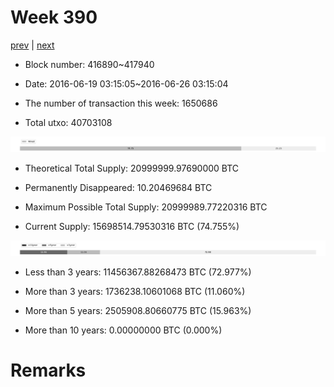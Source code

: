 # Week 390

[prev](week0389.md) | [next](week0391.md)

- Block number: 416890~417940

- Date: 2016-06-19 03:15:05~2016-06-26 03:15:04

- The number of transaction this week: 1650686

- Total utxo: 40703108

![](../images/mined_week0390.png)

- Theoretical Total Supply: 20999999.97690000 BTC

- Permanently Disappeared: 10.20469684 BTC

- Maximum Possible Total Supply: 20999989.77220316 BTC

- Current Supply: 15698514.79530316 BTC (74.755%)

![](../images/year_week0390.png)


- Less than 3 years: 11456367.88268473 BTC (72.977%)

- More than 3 years: 1736238.10601068 BTC (11.060%)

- More than 5 years: 2505908.80660775 BTC (15.963%)

- More than 10 years: 0.00000000 BTC (0.000%)

# Remarks

